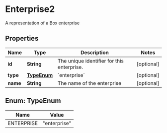 

# Enterprise2

A representation of a Box enterprise

## Properties

| Name | Type | Description | Notes |
|------------ | ------------- | ------------- | -------------|
|**id** | **String** | The unique identifier for this enterprise. |  [optional] |
|**type** | [**TypeEnum**](#TypeEnum) | &#x60;enterprise&#x60; |  [optional] |
|**name** | **String** | The name of the enterprise |  [optional] |



## Enum: TypeEnum

| Name | Value |
|---- | -----|
| ENTERPRISE | &quot;enterprise&quot; |



